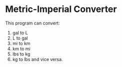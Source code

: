 # Metric-Imperial Converter

This program can convert: 
1. gal to L
2. L to gal
3. mi to km
4. km to mi
5. lbs to kg
6. kg to lbs
and vice versa.